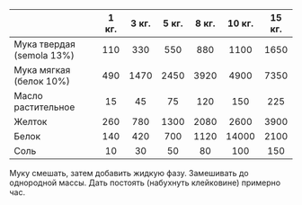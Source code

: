 
|                           | 1 кг. | 3 кг. | 5 кг. | 8 кг. | 10 кг. | 15 кг. |
| ------------------------- | :---: | :---: | :---: | :---: | :----: | :----: |
| Мука твердая (semola 13%) |  110  |  330  |  550  |  880  |  1100  |  1650  |
| Мука мягкая (белок 10%)   |  490  | 1470  | 2450  | 3920  |  4900  |  7350  |
| Масло растительное        |  15   |  45   |  75   |  120  |  150   |  225   |
| Желток                    |  260  |  780  | 1300  | 2080  |  2600  |  3900  |
| Белок                     |  140  |  420  |  700  | 1120  | 14000  |  2100  |
| Соль                      |  10   |  30   |  50   |  80   |  100   |  150   |

Муку смешать, затем добавить жидкую фазу. Замешивать до однородной массы. Дать постоять (набухнуть клейковине) примерно час.